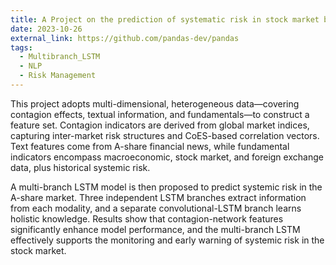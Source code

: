 ```yaml
---
title: A Project on the prediction of systematic risk in stock market based on multibranch LSTM model with multidimensional heterogeneous perspective
date: 2023-10-26
external_link: https://github.com/pandas-dev/pandas
tags:
  - Multibranch_LSTM
  - NLP
  - Risk Management
---
```


This project adopts multi-dimensional, heterogeneous data—covering contagion effects, textual information, and fundamentals—to construct a feature set. Contagion indicators are derived from global market indices, capturing inter-market risk structures and CoES-based correlation vectors. Text features come from A-share financial news, while fundamental indicators encompass macroeconomic, stock market, and foreign exchange data, plus historical systemic risk.

A multi-branch LSTM model is then proposed to predict systemic risk in the A-share market. Three independent LSTM branches extract information from each modality, and a separate convolutional-LSTM branch learns holistic knowledge. Results show that contagion-network features significantly enhance model performance, and the multi-branch LSTM effectively supports the monitoring and early warning of systemic risk in the stock market.

<!--more-->
